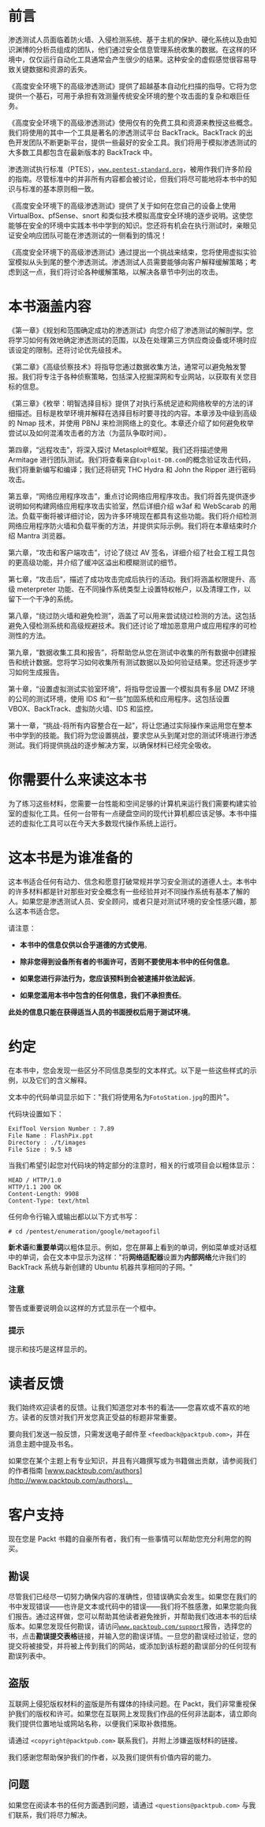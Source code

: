 # 前言

渗透测试人员面临着防火墙、入侵检测系统、基于主机的保护、硬化系统以及由知识渊博的分析员组成的团队，他们通过安全信息管理系统收集的数据。在这样的环境中，仅仅运行自动化工具通常会产生很少的结果。这种安全的虚假感觉很容易导致关键数据和资源的丢失。

《高度安全环境下的高级渗透测试》提供了超越基本自动化扫描的指导。它将为您提供一个基石，可用于承担有效测量传统安全环境的整个攻击面的复杂和艰巨任务。

《高度安全环境下的高级渗透测试》使用仅有的免费工具和资源来教授这些概念。我们将使用的其中一个工具是著名的渗透测试平台 BackTrack。BackTrack 的出色开发团队不断更新平台，提供一些最好的安全工具。我们将用于模拟渗透测试的大多数工具都包含在最新版本的 BackTrack 中。

渗透测试执行标准（PTES），[`www.pentest-standard.org`](http://www.pentest-standard.org)，被用作我们许多阶段的指南。尽管标准中的并非所有内容都会被讨论，但我们将尽可能地将本书中的知识与标准的基本原则相一致。

《高度安全环境下的高级渗透测试》提供了关于如何在您自己的设备上使用 VirtualBox、pfSense、snort 和类似技术模拟高度安全环境的逐步说明。这使您能够在安全的环境中实践本书中学到的知识。您还将有机会在执行测试时，亲眼见证安全响应团队可能在渗透测试的一侧看到的情况！

《高度安全环境下的高级渗透测试》通过提出一个挑战来结束，您将使用虚拟实验室模拟从头到尾的整个渗透测试。渗透测试人员需要能够向客户解释缓解策略；考虑到这一点，我们将讨论各种缓解策略，以解决各章节中列出的攻击。

# 本书涵盖内容

《第一章》《规划和范围确定成功的渗透测试》向您介绍了渗透测试的解剖学。您将学习如何有效地确定渗透测试的范围，以及在处理第三方供应商设备或环境时应该设定的限制。还将讨论优先级技术。

《第二章》《高级侦察技术》将指导您通过数据收集方法，通常可以避免触发警报。我们将专注于各种侦察策略，包括深入挖掘深网和专业网站，以获取有关您目标的信息。

《第三章》《枚举：明智选择目标》提供了对执行系统足迹和网络枚举的方法的详细描述。目标是枚举环境并解释在选择目标时要寻找的内容。本章涉及中级到高级的 Nmap 技术，并使用 PBNJ 来检测网络上的变化。本章还介绍了如何避免枚举尝试以及如何混淆攻击者的方法（为蓝队争取时间）。

第四章，“远程攻击”，将深入探讨 Metasploit®框架。我们还将描述使用 Armitage 进行团队测试。我们将查看来自`Exploit-DB.com`的概念验证攻击代码，我们将重新编写和编译；我们还将研究 THC Hydra 和 John the Ripper 进行密码攻击。

第五章，“网络应用程序攻击”，重点讨论网络应用程序攻击。我们将首先提供逐步说明如何构建网络应用程序攻击实验室，然后详细介绍 w3af 和 WebScarab 的用法。负载平衡将被详细讨论，因为许多环境现在都具有这些功能。我们将介绍检测网络应用程序防火墙和负载平衡的方法，并提供实际示例。我们将在本章结束时介绍 Mantra 浏览器。

第六章，“攻击和客户端攻击”，讨论了绕过 AV 签名，详细介绍了社会工程工具包的更高级功能，并介绍了缓冲区溢出和模糊测试的细节。

第七章，“攻击后”，描述了成功攻击完成后执行的活动。我们将涵盖权限提升、高级 meterpreter 功能、在不同操作系统类型上设置特权帐户，以及清理工作，以留下一个干净的系统。

第八章，“绕过防火墙和避免检测”，涵盖了可以用来尝试绕过检测的方法。这包括避免入侵检测系统和高级规避技术。我们还讨论了增加恶意用户或应用程序的可检测性的方法。

第九章，“数据收集工具和报告”，将帮助您从您在测试中收集的所有数据中创建报告和统计数据。您将学习如何收集所有测试数据以及如何验证结果。您还将逐步学习如何生成报告。

第十章，“设置虚拟测试实验室环境”，将指导您设置一个模拟具有多层 DMZ 环境的公司的测试环境，使用 IDS 和“一些”加固系统和应用程序。这包括设置 VBOX、BackTrack、虚拟防火墙、IDS 和监控。

第十一章，“挑战-将所有内容整合在一起”，将让您通过实际操作来运用您在整本书中学到的技能。我们将为您设置挑战，要求您从头到尾对您的测试环境进行渗透测试。我们将提供挑战的逐步解决方案，以确保材料已经完全吸收。

# 你需要什么来读这本书

为了练习这些材料，您需要一台性能和空间足够的计算机来运行我们需要构建实验室的虚拟化工具。任何一台带有一点硬盘空间的现代计算机都应该足够。本书中描述的虚拟化工具可以在今天大多数现代操作系统上运行。

# 这本书是为谁准备的

这本书适合任何有动力、信念和愿意打破常规并学习安全测试的道德人士。本书中的许多材料都是针对那些对安全概念有一些经验并对不同操作系统有基本了解的人。如果您是渗透测试人员、安全顾问，或者只是对测试环境的安全性感兴趣，那么这本书适合您。

请注意：

+   **本书中的信息仅供以合乎道德的方式使用**。

+   **除非您得到设备所有者的书面许可，否则不要使用本书中的任何信息**。

+   **如果您进行非法行为，您应该预料到会被逮捕并依法起诉**。

+   **如果您滥用本书中包含的任何信息，我们不承担责任**。

**此处的信息只能在获得适当人员的书面授权后用于测试环境**。

# 约定

在本书中，您会发现一些区分不同信息类型的文本样式。以下是一些这些样式的示例，以及它们的含义解释。

文本中的代码单词显示如下："我们将使用名为`FotoStation.jpg`的图片"。

代码块设置如下：

```
ExifTool Version Number : 7.89
File Name : FlashPix.ppt
Directory : ./t/images
File Size : 9.5 kB

```

当我们希望引起您对代码块的特定部分的注意时，相关的行或项目会以粗体显示：

```
HEAD / HTTP/1.0
HTTP/1.1 200 OK
Content-Length: 9908
Content-Type: text/html

```

任何命令行输入或输出都以以下方式书写：

```
# cd /pentest/enumeration/google/metagoofil 

```

**新术语**和**重要单词**以粗体显示。例如，您在屏幕上看到的单词，例如菜单或对话框中的单词，会在文本中显示为这样："将**网络适配器**设置为**内部网络**允许我们的 BackTrack 系统与新创建的 Ubuntu 机器共享相同的子网。"

### 注意

警告或重要说明会以这样的方式显示在一个框中。

### 提示

提示和技巧是这样显示的。

# 读者反馈

我们始终欢迎读者的反馈。让我们知道您对本书的看法——您喜欢或不喜欢的地方。读者的反馈对我们开发您真正受益的标题非常重要。

要向我们发送一般反馈，只需发送电子邮件至 `<feedback@packtpub.com>`，并在消息主题中提及书名。

如果您在某个主题上有专业知识，并且有兴趣撰写或为书籍做出贡献，请参阅我们的作者指南 [www.packtpub.com/authors](http://www.packtpub.com/authors)。

# 客户支持

现在您是 Packt 书籍的自豪所有者，我们有一些事情可以帮助您充分利用您的购买。

## 勘误

尽管我们已经尽一切努力确保内容的准确性，但错误确实会发生。如果您在我们的书中发现错误——也许是文本或代码中的错误——我们将不胜感激，如果您能向我们报告。通过这样做，您可以帮助其他读者避免挫折，并帮助我们改进本书的后续版本。如果您发现任何勘误，请访问[`www.packtpub.com/support`](http://www.packtpub.com/support)报告，选择您的书，点击**勘误提交表格**链接，并输入您的勘误详情。一旦您的勘误经过验证，您的提交将被接受，并将被上传到我们的网站，或添加到该标题的勘误部分的任何现有勘误列表中。

## 盗版

互联网上侵犯版权材料的盗版是所有媒体的持续问题。在 Packt，我们非常重视保护我们的版权和许可。如果您在互联网上发现我们作品的任何非法副本，请立即向我们提供位置地址或网站名称，以便我们采取补救措施。

请通过 `<copyright@packtpub.com>` 联系我们，并附上涉嫌盗版材料的链接。

我们感谢您帮助保护我们的作者，以及我们提供有价值内容的能力。

## 问题

如果您在阅读本书的任何方面遇到问题，请通过 `<questions@packtpub.com>` 与我们联系，我们将尽力解决。
